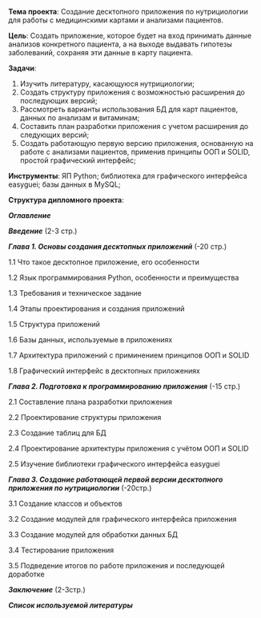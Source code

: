 **Тема проекта**: Создание десктопного приложения по нутрициологии для работы  с медицинскими картами и анализами пациентов.

**Цель**: Создать приложение, которое будет на вход принимать данные анализов конкретного пациента, а на выходе выдавать гипотезы заболеваний, сохраняя эти данные в карту пациента.

**Задачи**:
1.	Изучить литературу, касающуюся нутрициологии;
2.	Создать структуру приложения с возможностью расширения до последующих версий;
3.	Рассмотреть варианты использования БД для карт пациентов, данных по анализам и витаминам;
4.	Составить план разработки приложения с учетом расширения до следующих версий;
5.	Создать работающую первую версию приложения, основанную на работе с анализами пациентов, применив принципы ООП и SOLID, простой графический интерфейс;

**Инструменты**: ЯП Python; библиотека для графического интерфейса easyguei; базы данных в MySQL;

**Структура дипломного проекта**:

__*Оглавление*__

__*Введение*__ (2-3 стр.) 

__*Глава 1. Основы создания десктопных приложений*__ (-20 стр.)

1.1	Что такое десктопное приложение, его особенности

1.2	Язык программирования Python, особенности и преимущества

1.3	Требования и техническое задание

1.4	Этапы проектирования и создания приложений

1.5	Структура приложений

1.6	Базы данных, используемые в приложениях

1.7	Архитектура приложений с приминением принципов ООП и SOLID

1.8	Графический интерфейс в десктопных приложениях

__*Глава 2. Подготовка к программированию приложения*__ (-15 стр.)

2.1 Составление плана разработки приложения

2.2 Проектирование структуры приложения

2.3 Создание таблиц для БД

2.4 Проектирование архитектуры приложения с учётом ООП и SOLID

2.5 Изучение библиотеки графического интерфейса easyguei

__*Глава 3. Создание работающей первой версии десктопного приложения 
по нутрициологии*__ (-20стр.)

3.1 Создание классов и объектов

3.2 Создание модулей для графического интерфейса приложения

3.3 Создание модулей для обработки данных БД

3.4 Тестирование приложения

3.5 Подведение итогов по работе приложения и последующей доработке

__*Заключение*__ (2-3стр.)

__*Список используемой литературы*__
